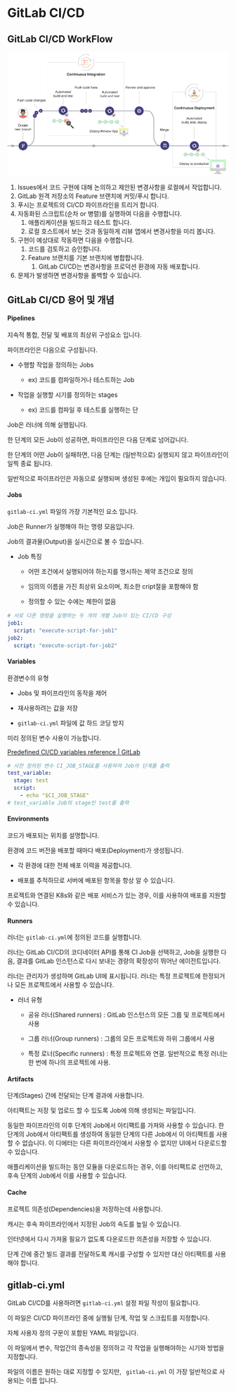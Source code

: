 # GitLab CI/CD

## GitLab CI/CD WorkFlow

![](.\images\gitlab_ci_cd_workflow.png)

1. Issues에서 코드 구현에 대해 논의하고 제안된 변경사항을 로컬에서 작업합니다.
2. GitLab 원격 저장소의 Feature 브랜치에 커밋/푸시 합니다.
3. 푸시는 프로젝트의 CI/CD 파이프라인을 트리거 합니다.
4. 자동화된 스크립트(순차 or 병렬)를 실행하여 다음을 수행합니다.
   1. 애플리케이션을 빌드하고 테스트 합니다.
   2. 로컬 호스트에서 보는 것과 동일하게 리뷰 앱에서 변경사항을 미리 봅니다.
5. 구현이 예상대로 작동하면 다음을 수행합니다.
   1. 코드를 검토하고 승인합니다.
   2. Feature 브랜치를 기본 브랜치에 병합합니다.
      1. GitLab CI/CD는 변경사항을 프로덕션 환경에 자동 배포합니다.
6. 문제가 발생하면 변경사항을 롤백할 수 있습니다.

## GitLab CI/CD 용어 및 개념

#### Pipelines

지속적 통합, 전달 및 배포의 최상위 구성요소 입니다.

파이프라인은 다음으로 구성됩니다.

* 수행할 작업을 정의하는 Jobs
  
  * ex) 코드를 컴파일하거나 테스트하는 Job

* 작업을 실행할 시기를 정의하는 stages
  
  * ex) 코드를 컴파일 후 테스트를 실행하는 단

Job은 러너에 의해 실행됩니다.

한 단계의 모든 Job이 성공하면, 파이프라인은 다음 단계로 넘어갑니다.

한 단계의 어떤 Job이 실패하면, 다음 단계는 (일반적으로) 실행되지 않고 파이프라인이 일찍 종료 됩니다.

일반적으로 파이프라인은 자동으로 실행되며 생성된 후에는 개입이 필요하지 않습니다.

#### Jobs

`gitlab-ci.yml` 파일의 가장 기본적인 요소 입니다.

Job은 Runner가 실행해야 하는 명령 모음입니다.

Job의 결과물(Output)을 실시간으로 볼 수 있습니다.

* Job 특징
  
  * 어떤 조건에서 실행되어야 하는지를 명시하는 제약 조건으로 정의
  
  * 임의의 이름을 가진 최상위 요소이며, 최소한 cript절을 포함해야 함
  
  * 정의할 수 있는 수에는 제한이 없음

```yml
# 서로 다른 명령을 실행하는 두 개의 개별 Job이 있는 CI/CD 구성
job1:
  script: "execute-script-for-job1"
job2:
  script: "execute-script-for-job2"
```

#### Variables

환경변수의 유형

* Jobs 및 파이프라인의 동작을 제어

* 재사용하려는 값을 저장

* `gitlab-ci.yml` 파일에 값 하드 코딩 방지

미리 정의된 변수 사용이 가능합니다.

[Predefined CI/CD variables reference | GitLab](https://docs.gitlab.com/ee/ci/variables/predefined_variables.html)

```yml
# 사전 정의된 변수 CI_JOB_STAGE를 사용하여 Job의 단계를 출력
test_variable:
  stage: test
  script:
    - echo "$CI_JOB_STAGE"
# test_variable Job의 stage인 test를 출력 
```

#### Environments

코드가 배포되는 위치를 설명합니다.

환경에 코드 버전을 배포할 때마다 배포(Deployment)가 생성됩니다.

* 각 환경에 대한 전체 배포 이력을 제공합니다.

* 배포를 추적하므로 서버에 배포된 항목을 항상 알 수 있습니다.

프로젝트와 연결된 K8s와 같은 배포 서비스가 있는 경우, 이를 사용하여 배포를 지원할 수 있습니다.

#### Runners

러너는 `gitlab-ci.yml`에 정의된 코드를 실행합니다.

러너는 GitLab CI/CD의 코디네이터 API를 통해 CI Job을 선택하고, Job을 실행한 다음, 결과를 GitLab 인스턴스로 다시 보내는 경량의 확장성이 뛰어난 에이전트입니다.

러너는 관리자가 생성하며 GitLab UI에 표시됩니다. 러너는 특정 프로젝트에 한정되거나 모든 프로젝트에서 사용할 수 있습니다.

* 러너 유형
  
  * 공유 러너(Shared runners) : GitLab 인스턴스의 모든 그룹 및 프로젝트에서 사용
  
  * 그룹 러너(Group runners) : 그룹의 모든 프로젝트와 하위 그룹에서 사용
  
  * 특정 로너(Specific runners) : 특정 프로젝트와 연결. 일반적으로 특정 러너는 한 번에 하나의 프로젝트에 사용.

#### Artifacts

단계(Stages) 간에 전달되는 단계 결과에 사용합니다.

아티팩트는 저장 및 업로드 할 수 있도록 Job에 의해 생성되는 파일입니다.

동일한 파이프라인의 이후 단계의 Job에서 아티팩트를 가져와 사용할 수 있습니다. 한 단계의 Job에서 아티팩트를 생성하여 동일한 단계의 다른 Job에서 이 아티팩트를 사용할 수 없습니다. 이 디에터는 다른 파이프라인에서 사용할 수 없지만 UI에서 다운로드할 수 있습니다.

애플리케이션을 빌드하는 동안 모듈을 다운로드하는 경우, 이를 아티팩트로 선언하고, 후속 단계의 Job에서 이를 사용할 수 있습니다.

#### Cache

프로젝트 의존성(Dependencies)을 저장하는데 사용합니다.

캐시는 후속 파이프라인에서 지정된 Job의 속도를 높일 수 있습니다.

인터넷에서 다시 가져올 필요가 없도록 다운로드한 의존성을 저장할 수 있습니다.

단계 간에 중간 빌드 결과를 전달하도록 캐시를 구성할 수 있지만 대신 아티팩트를 사용해야 합니다.

## gitlab-ci.yml

GitLab CI/CD를 사용하려면 `gitlab-ci.yml` 설정 파일 작성이 필요합니다.

이 파일은 CI/CD 파이프라인 중에 실행될 단계, 작업 및 스크립트를 지정합니다. 

자체 사용자 정의 구문이 포함된 YAML 파일입니다.

이 파일에서 변수, 작업간의 종속성을 정의하고 각 작업을 실행해야하는 시기와 방법을 지정합니다.

파일의 이름은 원하는 대로 지정할 수 있지만, ` gitlab-ci.yml` 이 가장 일반적으로 사용되는 이름 입니다.
